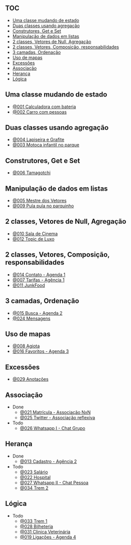 ## TOC []()

<!--TOC_BEGIN-->
- [Uma classe mudando de estado](#uma-classe-mudando-de-estado)
- [Duas classes usando agregação](#duas-classes-usando-agregação)
- [Construtores, Get e Set](#construtores-get-e-set)
- [Manipulação de dados em listas](#manipulação-de-dados-em-listas)
- [2 classes, Vetores de Null, Agregação](#2-classes-vetores-de-null-agregação)
- [2 classes, Vetores, Composição, responsabilidades](#2-classes-vetores-composição-responsabilidades)
- [3 camadas, Ordenação](#3-camadas-ordenação)
- [Uso de mapas](#uso-de-mapas)
- [Excessões](#excessões)
- [Associação](#associação)
- [Herança](#herança)
- [Lógica](#lógica)

<!--TOC_END-->

## Uma classe mudando de estado

- [@001 Calculadora com bateria](base/001/Readme.md) 
- [@002 Carro com pessoas](base/002/Readme.md) 

## Duas classes usando agregação

- [@004 Lapiseira e Grafite](base/004/Readme.md) 
- [@003 Motoca infantil no parque](base/003/Readme.md) 

## Construtores, Get e Set

- [@006 Tamagotchi](base/006/Readme.md) 

## Manipulação de dados em listas
- [@005 Mestre dos Vetores](base/005/Readme.md) 
- [@009 Pula pula no parquinho](base/009/Readme.md) 

## 2 classes, Vetores de Null, Agregação
- [@010 Sala de Cinema](base/010/Readme.md) 
- [@012 Topic de Luxo](base/012/Readme.md) 

## 2 classes, Vetores, Composição, responsabilidades
- [@014 Contato - Agenda 1](base/014/Readme.md) 
- [@007 Tarifas - Agência 1](base/007/Readme.md) 
- [@011 JunkFood](base/011/Readme.md) 


## 3 camadas, Ordenação
- [@015 Busca - Agenda 2](base/015/Readme.md) 
- [@024 Mensagens](base/024/Readme.md) 

## Uso de mapas
- [@008 Agiota](base/008/Readme.md) 
- [@016 Favoritos - Agenda 3](base/016/Readme.md) 

## Excessões
- [@029 Anotações](base/029/Readme.md) 

## Associação
- Done
    - [@021 Matrícula - Associação NxN](base/021/Readme.md) 
    - [@025 Twitter - Associação reflexiva](base/025/Readme.md) 
- Todo
    - [@026 Whatsapp I - Chat Grupo](base/026/Readme.md) 

## Herança
- Done
    - [@013 Cadastro - Agência 2](base/013/Readme.md) 
- Todo
    - [@023 Salário](base/023/Readme.md) 
    - [@022 Hospital](base/022/Readme.md) 
    - [@027 Whatsapp II - Chat Pessoa](base/027/Readme.md) 
    - [@034 Trem 2](base/034/Readme.md) 

## Lógica
- Todo
    - [@033 Trem 1](base/033/Readme.md) 
    - [@028 Bilheteria](base/028/Readme.md) 
    - [@031 Clinica Veterinária](base/031/Readme.md) 
    - [@019 Ligações - Agenda 4](base/019/Readme.md) 